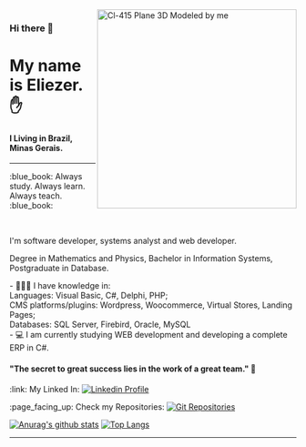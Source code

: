 <img src="https://user-images.githubusercontent.com/68889180/95789465-f429ee00-0cb3-11eb-8415-0ae6a8811bc1.png" alt="Cl-415 Plane 3D Modeled by me" width="350px" align="right"/>

### Hi there 👋


# My name is Eliezer. :raised_hand:
#### I Living in Brazil, Minas Gerais.
---
<p>:blue_book: Always study. Always learn. Always teach. :blue_book:</p>
<br>
<p>I'm software developer, systems analyst and web developer.
<p>Degree in Mathematics and Physics, Bachelor in Information Systems, Postgraduate in Database.
<p>
- 👨🏻‍💻 I have knowledge in:<br>
     Languages: Visual Basic, C#, Delphi, PHP; <br>
     CMS platforms/plugins: Wordpress, Woocommerce, Virtual Stores, Landing Pages; <br>
     Databases: SQL Server, Firebird, Oracle, MySQL <br>
- 💻 I am currently studying WEB development and developing a complete ERP in C#.
<p>

#### "The secret to great success lies in the work of a great team." 🧠

 <p>:link: My Linked In: <a href="https://www.linkedin.com/in/eliezerladeira/"><img src="https://img.shields.io/badge/-LinkedIn-blue" alt="Linkedin Profile" /></a> </p>
 <p>:page_facing_up: Check my Repositories: <a href="https://github.com/eliezerladeira?tab=repositories"><img src="https://img.shields.io/badge/GitHub-Repositories-DarkGreen" alt="Git Repositories" /></a> </p>
</p>

[![Anurag's github stats](https://github-readme-stats.vercel.app/api?username=eliezerladeira)](https://github.com/anuraghazra/github-readme-stats)
[![Top Langs](https://github-readme-stats.vercel.app/api/top-langs/?username=eliezerladeira&layout=compact)](https://github.com/anuraghazra/github-readme-stats)

---

<!--
**eliezerladeira/eliezerladeira** is a ✨ _special_ ✨ repository because its `README.md` (this file) appears on your GitHub profile.

Here are some ideas to get you started:

- 🔭 I’m currently working on ...
- 🌱 I’m currently learning ...
- 👯 I’m looking to collaborate on ...
- 🤔 I’m looking for help with ...
- 💬 Ask me about ...
- 📫 How to reach me: ...
- 😄 Pronouns: ...
- ⚡ Fun fact: ...
-->
